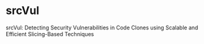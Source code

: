 # srcVul
srcVul: Detecting Security Vulnerabilities in Code Clones using Scalable and Efficient Slicing-Based Techniques
